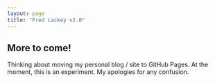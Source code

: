 ```yaml
---
layout: page
title: "Fred Lackey v2.0"
---
```

## More to come!
Thinking about moving my personal blog / site to GitHub Pages.  At the moment, this is an experiment.  My apologies for any confusion.
